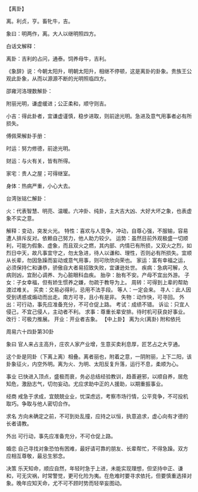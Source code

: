 【离卦】

离。利贞，亨。畜牝牛，吉。

象曰：明两作，离。大人以继明照四方。

白话文解释：

离卦：吉利的占问，通泰。饲养母牛，吉利。

《象辞》说：今朝太阳升，明朝太阳升，相继不停顿，这是离卦的卦象。贵族王公观此卦象，从而以源源不断的光明照临四方。

邵雍河洛理数解卦：

附丽光明，谦虚缓进；公正柔和，顺守则吉。

小吉：得此卦者，宜谦虚谨慎，稳步进取，则前途光明。急进及意气用事者必有所损失。

傅佩荣解卦手册：

时运：努力修德，前途光明。

财运：与火有关，皆有所得。

家宅：贵人之屋；可得继室。

身体：热病严重，小心大去。

台湾张铭仁解卦：

火：代表智慧、明亮、温暖。六冲卦、纯卦，主大吉大凶、大好大坏之象，也表虚象不实之意。

解释：变动，突发火光。
特性：喜欢与人竞争，冲动，自尊心强，不服输，容易遭人排斥反对。依赖自己努力，他人助力较少。
运势：虽然目前外观极盛一切顺利，可能为假象、虚象，而且双火之燃，其内部、内情已有所损，又双火之烈，如烈日中天，故凡事宜守之，勿太急进，待人以谦和、理性，否则必有所损失。宜顺从长辈，勿因急躁而妄动或意气用事，则可欣欣向荣也。
家运：富有幸福之运，必须保持仁和谦恭，骄傲自大者易招致失败，宜谦逊处世。
疾病：急病可解，久病则凶，宜耐心调养、为心脏眼科血疾。
胎孕：胎有不安。产母不宜出外游。
子女：子女幸福，但有娇生惯养之嫌，勿疏于教导为上。
周转：可得到上辈的帮助渡过难关。
买卖：交易必得利，忌用不法手段。
等人：一定会来。
寻人：此人因受到诱惑或煽动而出走。南方可寻，且小有是非。
失物：动作快，可寻回。
外出：可行动，事先应准备充分，不可仓促上路。
考试：成绩不错。
诉讼：只宜人侵己，不宜己侵人，主动者不利。
求事：尊重长辈安排。待时机可获良好事业。
改行：可极力推展。
开业：开业者吉象。
【中上卦】 离为火(离卦) 附和依托

周易六十四卦第30卦

象曰 官人来占主高升，庄农人家产业增，生意买卖利息厚，匠艺占之大亨通。

这个卦是同卦（下离上离）相叠。离者丽也，附着之意，一阴附丽，上下二阳，该卦象征火，内空外明。离为火、为明、太阳反复升落，运行不息，柔顺为心。

事业 已快进入顶点，盛极而衰，务必总结经验教训，趋善避邪，以顺自养，居危知危，激励志气，切勿妄动。尤应求助中正的人援助，以期重振事业。

经商 戒急于求成，宜兢兢业业，忧深虑远，考察市场行情，公平竞争，不可投机取巧。争取与他人密切合作。

求名 方向未确定之前，不可到处乱撞，应持之以恒，执意追求，虚心向有才德的长者请教。

外出 可行动，事先应准备充分，不可仓促上路。

婚恋 自己寻找对象恐怕有困难，最好请可靠的朋友、长辈帮忙，不得急躁。双方应相互尊敬，最忌生邪念。

决策 乐天知命，顺应自然，年轻时急于上进，未能实现理想，但坚持中正、谦和，可无灾祸，时常警觉，更可化险为夷。在危难时要寻求依托，但要慎重选择对象。晚年应知天命，尤不可不顾时势而轻举妄图动。
